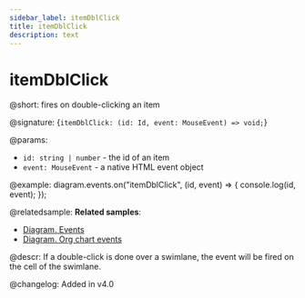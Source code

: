 ```yaml
---
sidebar_label: itemDblClick
title: itemDblClick
description: text
---
```


# itemDblClick

@short: fires on double-clicking an item

@signature: {`itemDblClick: (id: Id, event: MouseEvent) => void;`}

@params:
- `id: string | number` - the id of an item
- `event: MouseEvent` - a native HTML event object

@example:
diagram.events.on("itemDblClick", (id, event) => {
    console.log(id, event);
});

@relatedsample:
**Related samples**:
- [Diagram. Events](https://snippet.dhtmlx.com/7h2hgb3g)
- [Diagram. Org chart events](https://snippet.dhtmlx.com/l38pct7c)

@descr:
If a double-click is done over a swimlane, the event will be fired on the cell of the swimlane.

@changelog:
Added in v4.0
